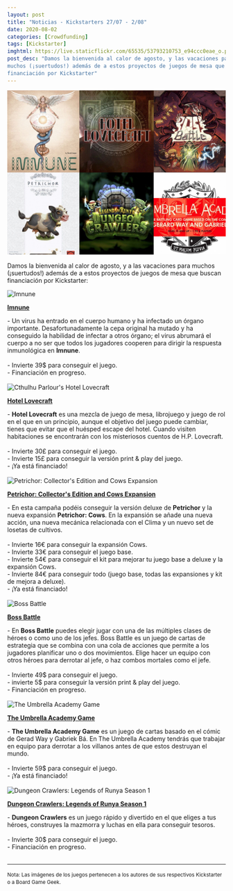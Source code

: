 ```yaml
---
layout: post
title: "Noticias - Kickstarters 27/07 - 2/08"
date: 2020-08-02
categories: [Crowdfunding]
tags: [Kickstarter]
imghtml: https://live.staticflickr.com/65535/53793210753_e94ccc0eae_o.png
post_desc: "Damos la bienvenida al calor de agosto, y las vacaciones para
muchos (¡suertudos!) además de a estos proyectos de juegos de mesa que buscan 
financiación por Kickstarter"
---
```


![](https://raw.githubusercontent.com/mazmorreoensolitario/public-images/master/crowdfunding/crowdfunding-20-0727-0802.jpg)

Damos la bienvenida al calor de agosto, y a las vacaciones para muchos
(¡suertudos!) además de a estos proyectos de juegos de mesa que buscan
financiación por Kickstarter:

<div class="row">
    <div class="col-md-3">
        <img width="200" height="200"
            src="https://ksr-ugc.imgix.net/assets/029/946/913/99f30558223c3d400fa71c80d0e5e7fd_original.jpg?ixlib=rb-2.1.0&w=680&fit=max&v=1595699331&auto=format&frame=1&q=92&s=c7bb88153f43723ddcc99c27bc35423e"
            class="img-thumbnail" alt="Imnune">
    </div>
    <div class="col-md-9">
        <p>
            <a target="_blank" 
                href="https://www.kickstarter.com/projects/immuneboardgame/immune?ref=mazmorreoensolitario">
            <strong>Imnune</strong>
            </a>
        </p>
        - Un virus ha entrado en el cuerpo humano y ha infectado un órgano
        importante. Desafortunadamente la cepa original ha mutado y ha
        conseguido la habilidad de infectar a otros órgano; el virus abrumará
        el cuerpo a no ser que todos los jugadores cooperen para dirigir la
        respuesta inmunológica en <strong>Imnune</strong>.
        <br>
        <br>
        - Invierte 39$ para conseguir el juego.
        <br>
        - Financiación en progreso.
    </div>
</div>
<br>

<div class="row">
    <div class="col-md-3">
        <img width="200" height="200"
            src="https://ksr-ugc.imgix.net/assets/029/979/963/f4d7790a25e67bd82f18fdf9b99d34c4_original.jpg?ixlib=rb-2.1.0&crop=faces&w=1024&h=576&fit=crop&v=1595942365&auto=format&frame=1&q=92&s=7e490301bbb8b0008b1759209ca0b6eb"
            class="img-thumbnail" alt="Cthulhu Parlour's Hotel Lovecraft">
    </div>
    <div class="col-md-9">
        <p>
            <a target="_blank" 
                href="https://www.kickstarter.com/projects/legendphotography/the-storymasters-tales-hotel-lovecraft?ref=mazmorreoensolitario">
            <strong>Hotel Lovecraft</strong>
            </a>
        </p>
        - <strong>Hotel Lovecraft</strong> es una mezcla de juego de mesa,
        librojuego y juego de rol en el que en un principio, aunque el objetivo
        del juego puede cambiar, tienes que evitar que el huésped escape del
        hotel. Cuando visiten habitaciones se encontrarán con los misteriosos
        cuentos de H.P. Lovecraft.
        <br>
        <br>
        - Invierte 30£ para conseguir el juego.
        <br>
        - Invierte 15£ para conseguir la versión print & play del juego.
        <br>
        - ¡Ya está financiado!
    </div>
</div>
<br>

<div class="row">
    <div class="col-md-3">
        <img width="200" height="200"
            src="https://cf.geekdo-images.com/imagepage/img/IaW56V6iryqOnfIsk1hjdlnTmP4=/fit-in/900x600/filters:no_upscale()/pic5482243.jpg"
            class="img-thumbnail" alt="Petrichor: Collector's Edition and Cows Expansion">
    </div>
    <div class="col-md-9">
        <p>
            <a target="_blank" 
                href="https://www.kickstarter.com/projects/mightyboards/petrichor-deluxe-edition-and-cows-expansion?ref=mazmorreoensolitario">
            <strong>Petrichor: Collector's Edition and Cows Expansion</strong>
            </a>
        </p>
        - En esta campaña podéis conseguir la versión deluxe de
        <strong>Petrichor</strong> y la nueva expansión <strong>Petrichor:
        Cows</strong>. En la expansión se añade una nueva acción, una nueva
        mecánica relacionada con el Clima y un nuevo set de losetas de
        cultivos. 
        <br>
        <br>
        - Invierte 16€ para conseguir la expansión Cows.
        <br>
        - Invierte 33€ para conseguir el juego base.
        <br>
        - Invierte 54€ para conseguir el kit para mejorar tu juego base a
        deluxe y la expansión Cows.
        <br>
        - Invierte 84€ para conseguir todo (juego base, todas las expansiones y
        kit de mejora a deluxe).
        <br>
        - ¡Ya está financiado!
    </div>
</div>
<br>

<div class="row">
    <div class="col-md-3">
        <img width="200" height="200"
            src="https://cf.geekdo-images.com/imagepage/img/c6Ua2rO8OqgEHePZywORF3M35RU=/fit-in/900x600/filters:no_upscale()/pic5554763.jpg"
            class="img-thumbnail" alt="Boss Battle">
    </div>
    <div class="col-md-9">
        <p>
            <a target="_blank" 
                href="https://www.kickstarter.com/projects/boss-battle/boss-battle?ref=mazmorreoensolitario">
            <strong>Boss Battle</strong>
            </a>
        </p>
        - En <strong>Boss Battle</strong> puedes elegir jugar con una de las
        múltiples clases de héroes o como uno de los jefes. Boss Battle es un
        juego de cartas de estrategia que se combina con una cola de acciones
        que permite a los jugadores planificar uno o dos movimientos. Elige
        hacer un equipo con otros héroes para derrotar al jefe, o haz combos
        mortales como el jefe.
        <br>
        <br>
        - Invierte 49$ para conseguir el juego.
        <br>
        - invierte 5$ para conseguir la versión print & play del juego.
        <br>
        - Financiación en progreso.
    </div>
</div>
<br>

<div class="row">
    <div class="col-md-3">
        <img width="200" height="200"
            src="https://ksr-ugc.imgix.net/assets/029/912/332/a114ee6b977fd0e49b19d3971449f8b3_original.png?ixlib=rb-2.1.0&w=680&fit=max&v=1595438120&auto=format&frame=1&lossless=true&s=c005188f2f7c8cd6a9131eb04b33fbe4"
            class="img-thumbnail" alt="The Umbrella Academy Game">
    </div>
    <div class="col-md-9">
        <p>
            <a target="_blank" 
                href="https://www.kickstarter.com/projects/umbrellaacademy/the-umbrella-academy-game?ref=mazmorreoensolitario">
            <strong>The Umbrella Academy Game</strong>
            </a>
        </p>
        - <strong>The Umbrella Academy Game</strong> es un juego de cartas
        basado en el cómic de Gerad Way y Gabriek Bá. En The Umbrella Academy
        tendrás que trabajar en equipo para derrotar a los villanos antes de
        que estos destruyan el mundo.
        <br>
        <br>
        - Invierte 59$ para conseguir el juego.
        <br>
        - ¡Ya está financiado!
    </div>
</div>
<br>

<div class="row">
    <div class="col-md-3">
        <img width="200" height="200"
            src="https://ksr-ugc.imgix.net/assets/030/002/634/3a7cb2e61ccdb6e6f148b7717e382890_original.jpg?ixlib=rb-2.1.0&w=680&fit=max&v=1596074733&auto=format&frame=1&q=92&s=5cabf4ea7f726fa34b0720cbc0c27250"
            class="img-thumbnail" alt="Dungeon Crawlers: Legends of Runya Season 1">
    </div>
    <div class="col-md-9">
        <p>
            <a target="_blank" 
                href="https://www.kickstarter.com/projects/rwgdesign/dungeon-crawlers-legends-of-runya-series-1-to-8-players?ref=mazmorreoensolitario">
            <strong>Dungeon Crawlers: Legends of Runya Season 1</strong>
            </a>
        </p>
        - <strong>Dungeon Crawlers</strong> es un juego rápido y divertido en
        el que eliges a tus héroes, construyes la mazmorra y luchas en ella
        para conseguir tesoros.
        <br>
        <br>
        - Invierte 30$ para conseguir el juego.
        <br>
        - Financiación en progreso.
    </div>
</div>
<br>

<hr>

<small>Nota: Las imágenes de los juegos pertenecen a los autores de sus
respectivos Kickstarter o a Board Game Geek.</small>
